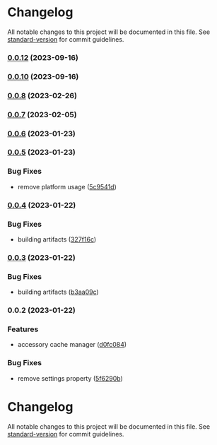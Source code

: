 # Changelog

All notable changes to this project will be documented in this file. See [standard-version](https://github.com/conventional-changelog/standard-version) for commit guidelines.

### [0.0.12](https://github.com/uamanager/homebridge-util-accessory-manager/compare/v0.0.11...v0.0.12) (2023-09-16)

### [0.0.10](https://github.com/uamanager/homebridge-util-accessory-manager/compare/v0.0.9...v0.0.10) (2023-09-16)

### [0.0.8](https://github.com/uamanager/homebridge-util-accessory-manager/compare/v0.0.7...v0.0.8) (2023-02-26)

### [0.0.7](https://github.com/uamanager/homebridge-util-accessory-manager/compare/v0.0.6...v0.0.7) (2023-02-05)

### [0.0.6](https://github.com/uamanager/homebridge-util-accessory-manager/compare/v0.0.5...v0.0.6) (2023-01-23)

### [0.0.5](https://github.com/uamanager/homebridge-util-accessory-manager/compare/v0.0.4...v0.0.5) (2023-01-23)


### Bug Fixes

* remove platform usage ([5c9541d](https://github.com/uamanager/homebridge-util-accessory-manager/commit/5c9541db61767fc95af9bb38360fbadf4b3f7174))

### [0.0.4](https://github.com/uamanager/homebridge-util-accessory-manager/compare/v0.0.3...v0.0.4) (2023-01-22)


### Bug Fixes

* building artifacts ([327f16c](https://github.com/uamanager/homebridge-util-accessory-manager/commit/327f16cf0e54c98221f4c7953da7f372f2076093))

### [0.0.3](https://github.com/uamanager/homebridge-util-accessory-manager/compare/v0.0.2...v0.0.3) (2023-01-22)


### Bug Fixes

* building artifacts ([b3aa09c](https://github.com/uamanager/homebridge-util-accessory-manager/commit/b3aa09cf548d8af5a6328358febb58f61dbcce17))

### 0.0.2 (2023-01-22)


### Features

* accessory cache manager ([d0fc084](https://github.com/uamanager/homebridge-util-accessory-manager/commit/d0fc084b11583f977e6f4766d341c0b8c347293b))


### Bug Fixes

* remove settings property ([5f6290b](https://github.com/uamanager/homebridge-util-accessory-manager/commit/5f6290bd70c4b23f5a70f323c4c713e24bc5535d))

# Changelog

All notable changes to this project will be documented in this file. See [standard-version](https://github.com/conventional-changelog/standard-version) for commit guidelines.
